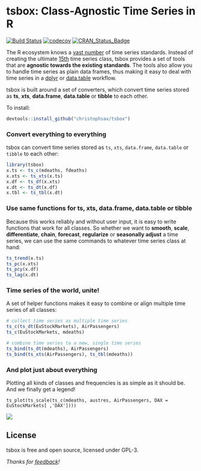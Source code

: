tsbox: Class-Agnostic Time Series in R
======================================

[![Build Status](https://travis-ci.org/christophsax/tsbox.svg?branch=master)](https://travis-ci.org/christophsax/tsbox)
[![codecov](https://codecov.io/github/christophsax/tsbox/branch/master/graphs/badge.svg)](https://codecov.io/github/christophsax/tsbox)
[![CRAN\_Status\_Badge](http://www.r-pkg.org/badges/version/tsbox)](https://cran.r-project.org/package=tsbox)

The R ecosystem knows a [vast
number](https://cran.r-project.org/web/views/TimeSeries.html)  of time series
standards. Instead of creating the ultimate [15th](https://xkcd.com/927/) time
series class, tsbox provides a set of tools that are **agnostic towards the
existing standards**. The tools also allow you to handle time series as plain
data frames, thus making it easy to deal with time series in a
[dplyr](https://CRAN.R-project.org/package=dplyr) or
[data.table](https://CRAN.R-project.org/package=data.table) workflow.

tsbox is built around a set of converters, which convert time series stored as
**ts**, **xts**, **data.frame**, **data.table** or **tibble** to each other.

To install:
```r
devtools::install_github("christophsax/tsbox")
```

### Convert everything to everything

tsbox can convert time series stored as `ts`, `xts`, `data.frame`,
`data.table` or `tibble` to each other:

```r
library(tsbox)
x.ts <- ts_c(mdeaths, fdeaths)
x.xts <- ts_xts(x.ts)
x.df <- ts_df(x.xts)
x.dt <- ts_dt(x.df)
x.tbl <- ts_tbl(x.dt)
```

### Use same functions for ts, xts, data.frame, data.table or tibble

Because this works reliably and without user input, it is easy to write
functions that work for all classes. So whether we want to **smooth**,
**scale**, **differentiate**, **chain**, **forecast**, **regularize** or
**seasonally adjust** a time series, we can use the same commands to whatever
time series class at hand:

```r
ts_trend(x.ts) 
ts_pc(x.xts)
ts_pcy(x.df)
ts_lag(x.dt)
```

### Time series of the world, unite!

A set of helper functions makes it easy to combine or align multiple time
series of all classes:

```r
# collect time series as multiple time series
ts_c(ts_dt(EuStockMarkets), AirPassengers)
ts_c(EuStockMarkets, mdeaths)

# combine time series to a new, single time series
ts_bind(ts_dt(mdeaths), AirPassengers)
ts_bind(ts_xts(AirPassengers), ts_tbl(mdeaths))
```

### And plot just about everything

Plotting all kinds of classes and frequencies is as simple as it should be. And
we finally get a legend!

```
ts_plot(ts_scale(ts_c(mdeaths, austres, AirPassengers, DAX = EuStockMarkets[ ,'DAX'])))
```

![](https://raw.githubusercontent.com/christophsax/tsbox/master/vignettes/fig/myfig.png)



## License

tsbox is free and open source, licensed under GPL-3.

*Thanks for [feedback](mailto:christoph.sax@gmail.com)!*

